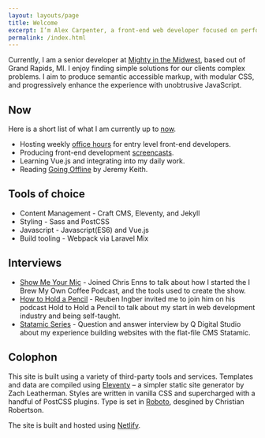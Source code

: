 ```yaml
---
layout: layouts/page
title: Welcome
excerpt: I’m Alex Carpenter, a front-end web developer focused on performance and accessibility.
permalink: /index.html
---
```

Currently, I am a senior developer at [Mighty in the Midwest](http://mightyinthemidwest.com/), based out of Grand Rapids, MI. I enjoy finding simple solutions for our clients complex problems. I aim to produce semantic accessible markup, with modular CSS, and progressively enhance the experience with unobtrusive JavaScript.

## Now

Here is a short list of what I am currently up to [now](https://nownownow.com/about).

* Hosting weekly [office hours](/posts/2018/06/office-hours) for entry level front-end developers.
* Producing front-end development [screencasts](https://www.youtube.com/channel/UC2jJoQlzvLPvnYfowAEVaOg).
* Learning Vue.js and integrating into my daily work.
* Reading [Going Offline](https://abookapart.com/products/going-offline) by Jeremy Keith.

## Tools of choice

* Content Management - Craft CMS, Eleventy, and Jekyll
* Styling - Sass and PostCSS
* Javascript - Javascript(ES6) and Vue.js
* Build tooling - Webpack via Laravel Mix

## Interviews

* [Show Me Your Mic](https://itunes.apple.com/us/podcast/alex-carpenter-show-me-your-coffee/id602836998?i=1000330208077&mt=2) - Joined Chris Enns to talk about how I started the I Brew My Own Coffee Podcast, and the tools used to create the show.
* [How to Hold a Pencil](https://itunes.apple.com/us/podcast/013-alex-carpenter/id738646287?i=1000264786894&mt=2) - Reuben Ingber invited me to join him on his podcast Hold to Hold a Pencil to talk about my start in web development industry and being self-taught.
* [Statamic Series](http://www.qdigitalstudio.com/library/statamic-series-alex-carpenter) - Question and answer interview by Q Digital Studio about my experience building websites with the flat-file CMS Statamic.

## Colophon

This site is built using a variety of third-party tools and services. Templates and data are compiled using [Eleventy](https://www.11ty.io/) – a simpler static site generator by Zach Leatherman. Styles are written in vanilla CSS and supercharged with a handful of PostCSS plugins. Type is set in [Roboto](https://fonts.google.com/specimen/Roboto), desgined by Christian Robertson.

The site is built and hosted using [Netlify](https://www.netlify.com/).
